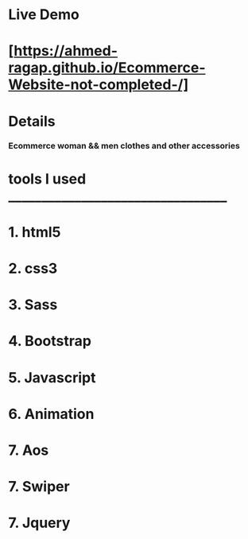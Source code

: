 

# Live Demo

# [https://ahmed-ragap.github.io/Ecommerce-Website-not-completed-/]


# __Details__

### Ecommerce woman && men clothes and other accessories 


# tools I used  _________________________________

# 1. html5
# 2. css3
# 3. Sass
# 4. Bootstrap
# 5. Javascript
# 6. Animation  
# 7. Aos
# 7. Swiper
# 7. Jquery

     
  


